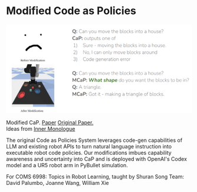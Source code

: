 # Modified Code as Policies
![modified CaP](mcap.png)

Modified CaP. [Paper](https://github.com/badinkajink/modified-code-as-policies/blob/master/mcap_report.pdf)
[Original Paper.](https://code-as-policies.github.io/) <br>
Ideas from [Inner Monologue](https://innermonologue.github.io/)

The original Code as Policies System leverages code-gen capabilities of LLM and existing robot APIs to turn natural language instruction into executable robot code policies.
Our modifications imbues capability awareness and uncertainty into CaP and is deployed with OpenAI's Codex model and a UR5 robot arm in PyBullet simulation.

For COMS 6998: Topics in Robot Learning, taught by Shuran Song
Team: David Palumbo, Joanne Wang, William Xie

